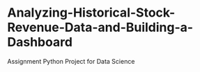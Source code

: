 # Analyzing-Historical-Stock-Revenue-Data-and-Building-a-Dashboard
Assignment Python Project for Data Science
